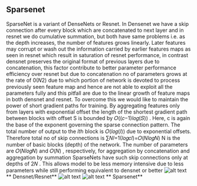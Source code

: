 ## Sparsenet

SparseNet is a variant of DenseNets or Resnet. In Densenet we have a skip connection after every block which are concatenated to next layer and in resnet we do cumulative summation, but both have same problems i.e. as the depth increases, the number of features grows linearly. Later features may corrupt or wash out the information carried by earlier features maps as seen in resnet which result in saturation of resnet performance, in contrast densnet preserves the original format of previous layers due to concatenation, this factor contribute to better parameter performance efficiency over resnet but due to concatenation no of parameters grows at the rate of  0(𝑁2)  due to which portion of network is devoted to process previously seen feature map and hence are not able to exploit all the parameters fully and this pitfall are due to the linear growth of feature maps in both densnet and resnet. To overcome this we would like to maintain the power of short gradient paths for training. By aggregating features only from layers with exponential offset the length of the shortest gradient path between blocks with offset S is bounded by  𝑂((𝑐−1)𝑙𝑜𝑔(𝑆)) . Here, c is again the base of the exponent governing the sparse connection pattern. The total number of output to the  𝑙𝑡ℎ  block is  𝑂(𝑙𝑜𝑔(𝑙)) due to exponential offsets. Therefore total no of skip connections is
∑𝑁𝑙=1(𝑙𝑜𝑔𝑐𝑙)=𝑂(𝑁𝑙𝑜𝑔𝑁) 
N is the number of basic blocks (depth) of the network.
The number of parameters are  𝑂(𝑁𝑙𝑜𝑔𝑁)  and  𝑂(𝑁) , respectively, for aggregation by concatenation and aggregation by summation
SparseNets have such skip connections only at depths of  2𝑁 . This allows model to be less memory intensive due to less parameters while still performing equivalent to densnet or better
![alt text](https://lh3.googleusercontent.com/ar5begWFXAGXPVDeIORZB_iD4OrsAe6dR-yyfEjCNhR8fnt-LnnFcRDUrecj7era4845nS8iyolaWmN0GaTCo114I9WmTSTo0cTIGBQnVwzvJ9yrVa0Fm0TYUnxphcHbQC5pAoWe=w2400)
** Densnet/Resnet**
![alt text](https://lh3.googleusercontent.com/pJosUXvPpuMJu87oi0gb351VelsWpLkbcX6TXx5i1qh_QOaMEPgeJS-Ikg3Dilfue6qDNnfOblaOpc8BUJOzgY4yPE23QxOBttS268ojfYJajR7uBGg__cNisOUUIp0f-vNfx7zi=w2400)
![alt text](https://lh3.googleusercontent.com/EnnfenqM7PICFgtcfxgVO0PWJOCbpFFCCq0DDSRhBoZU63ZgZUzqAsGWx0tSZCbULSNwqfBDEr41Q0enZUJXAUON3j2s30aqosQZrrsgBHWHjWJpB4Xo5bBlm-NvmBkkXJNOTRMp=w2400)
** Sparsenet**

